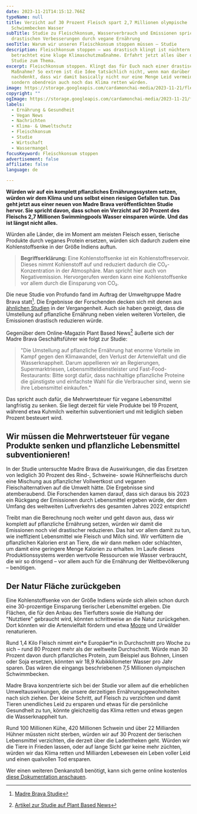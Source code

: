 ```yaml
---
date: 2023-11-21T14:15:12.766Z
typeName: null
title: Verzicht auf 30 Prozent Fleisch spart 2,7 Millionen olympische
  Schwimmbecken Wasser
subTitle: Studie zu Fleischkonsum, Wasserverbrauch und Emissionen spricht von
  drastischen Verbesserungen durch vegane Ernährung
seoTitle: Warum wir unseren Fleischkonsum stoppen müssen – Studie
description: Fleischkonsum stoppen – was drastisch klingt ist nüchtern
  betrachtet eine kluge Klimaschutzmaßnahme. Erfahrt jetzt alles über die neue
  Studie zum Thema.
excerpt: Fleischkonsum stoppen. Klingt das für Euch nach einer drastischen
  Maßnahme? So extrem ist die Idee tatsächlich nicht, wenn man darüber
  nachdenkt, dass wir damit basically nicht nur eine Menge Leid vermeiden,
  sondern obendrein auch noch das Klima retten würden.
image: https://storage.googleapis.com/cardamonchai-media/2023-11-21/fleischkonsum-stoppen-jpg-imagine-585868_757888_1024_768/640.webp
copyright: ""
ogImage: https://storage.googleapis.com/cardamonchai-media/2023-11-21/fleischkonsum-stoppen-og-jpg-imagine-585868_747487_1200_628/640.webp
labels:
  - Ernährung & Gesundheit
  - Vegan News
  - Nachrichten
  - Klima- & Umweltschutz
  - Fleischkonsum
  - Studie
  - Wirtschaft
  - Wassermangel
focusKeyword: Fleischkonsum stoppen
advertisement: false
affiliate: false
language: de

---
```


**Würden wir auf ein komplett pflanzliches Ernährungssystem setzen, würden wir dem Klima und uns selbst einen riesigen Gefallen tun. Das geht jetzt aus einer neuen von Madre Brava veröffentlichten Studie hervor. Sie spricht davon, dass schon ein Verzicht auf 30 Prozent des Fleischs 2,7 Millionen Swimmingpools Wasser einsparen würde. Und das ist längst nicht alles.**

Würden alle Länder, die im Moment am meisten Fleisch essen, tierische Produkte durch veganes Protein ersetzen, würden sich dadurch zudem eine Kohlenstoffsenke in der Größe Indiens auftun.

> **Begriffserklärung:** Eine Kohlenstoffsenke ist ein Kohlenstoffreservoir. Dieses nimmt Kohlenstoff auf und reduziert dadurch die CO₂-Konzentration in der Atmosphäre. Man spricht hier auch von Negativemission. Hervorgerufen werden kann eine Kohlenstoffsenke vor allem durch die Einsparung von CO₂.

Die neue Studie von Profundo fand im Auftrag der Umweltgruppe Madre Brava statt[^1]. Die Ergebnisse der Forschenden decken sich mit denen aus [ähnlichen Studien](/2022/01/umweltverschmutzung-durch-fleisch/) in der Vergangenheit. Auch sie haben gezeigt, dass die Umstellung auf pflanzliche Ernährung neben vielen weiteren Vorteilen, die Emissionen drastisch reduzieren würde.

Gegenüber dem Online-Magazin Plant Based News[^2] äußerte sich der Madre Brava Geschäftsführer wie folgt zur Studie:

> "Die Umstellung auf pflanzliche Ernährung hat enorme Vorteile im Kampf gegen den Klimawandel, den Verlust der Artenvielfalt und die Wasserknappheit. Darum appellieren wir an Regierungen, Supermarktriesen, Lebensmitteldienstleister und Fast-Food-Restaurants: Bitte sorgt dafür, dass nachhaltige pflanzliche Proteine die günstigste und einfachste Wahl für die Verbraucher sind, wenn sie ihre Lebensmittel einkaufen."

Das spricht auch dafür, die Mehrwertsteuer für vegane Lebensmittel langfristig zu senken. Sie liegt derzeit für viele Produkte bei 19 Prozent, während etwa Kuhmilch weiterhin subventioniert und mit lediglich sieben Prozent besteuert wird.

## Wir müssen die Mehrwertsteuer für vegane Produkte senken und pflanzliche Lebensmittel subventionieren!

In der Studie untersuchte Madre Brava die Auswirkungen, die das Ersetzen von lediglich 30 Prozent des Rind-, Schweine- sowie Hühnerfleischs durch eine Mischung aus pflanzlicher Vollwertkost und veganen Fleischalternativen auf die Umwelt hätte. Die Ergebnisse sind atemberaubend. Die Forschenden kamen darauf, dass sich daraus bis 2023 ein Rückgang der Emissionen durch Lebensmittel ergeben würde, der dem Umfang des weltweiten Luftverkehrs des gesamten Jahres 2022 entspricht!

Treibt man die Berechnung noch weiter und geht davon aus, dass wir komplett auf pflanzliche Ernährung setzen, würden wir damit die Emissionen noch viel drastischer reduzieren. Das hat vor allem damit zu tun, wie ineffizient Lebensmittel wie Fleisch und Milch sind. Wir verfüttern die pflanzlichen Kalorien erst an Tiere, die wir dann melken oder schlachten, um damit eine geringere Menge Kalorien zu erhalten. Im Laufe dieses Produktionssystems werden wertvolle Ressourcen wie Wasser verbraucht, die wir so dringend – vor allem auch für die Ernährung der Weltbevölkerung – benötigen.

## Der Natur Fläche zurückgeben

Eine Kohlenstoffsenke von der Größe Indiens würde sich allein schon durch eine 30-prozentige Einsparung tierischer Lebensmittel ergeben. Die Flächen, die für den Anbau des Tierfutters sowie die Haltung der "Nutztiere" gebraucht wird, könnten schrittweise an die Natur zurückgehen. Dort könnten wir die Artenvielfalt fördern und etwa [Moore](/2019/01/koenigsmoor-moorfutures/) und Urwälder renaturieren.

Rund 1,4 Kilo Fleisch nimmt ein\*e Europäer\*in in Durchschnitt pro Woche zu sich – rund 80 Prozent mehr als der weltweite Durchschnitt. Würde man 30 Prozent davon durch pflanzliches Protein, zum Beispiel aus Bohnen, Linsen oder Soja ersetzen, könnten wir 18,9 Kubikkilometer Wasser pro Jahr sparen. Das wären die eingangs beschriebenen 7,5 Millionen olympischen Schwimmbecken.

Madre Brava konzentrierte sich bei der Studie vor allem auf die erheblichen Umweltauswirkungen, die unsere derzeitigen Ernährungsgewohnheiten nach sich ziehen. Der kleine Schritt, auf Fleisch zu verzichten und damit Tieren unendliches Leid zu ersparen und etwas für die persönliche Gesundheit zu tun, könnte gleichzeitig das Klima retten und etwas gegen die Wasserknappheit tun.

Rund 100 Millionen Kühe, 420 Millionen Schwein und über 22 Milliarden Hühner müssten nicht sterben, würden wir auf 30 Prozent der tierischen Lebensmittel verzichten, die derzeit über die Ladentheken geht. Würden wir die Tiere in Frieden lassen, oder auf lange Sicht gar keine mehr züchten, würden wir das Klima retten und Milliarden Lebewesen ein Leben voller Leid und einen qualvollen Tod ersparen.

Wer einen weiteren Denkanstoß benötigt, kann sich gerne online kostenlos [diese Dokumentation anschauen](/2020/07/earthlings/).

[^1]: [Madre Brava Studie](https://madrebrava.org/insight/replacing-30-percent-of-meat-with-plants-proteins-could-offset-almost-all-global-aviation)
[^2]: [Artikel zur Studie auf Plant Based News](https://plantbasednews.org/news/environment/swapping-meat-vegan-proteins-save-water/)
